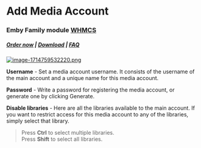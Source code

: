 # Add Media Account

### Emby Family module **[WHMCS](https://puqcloud.com/link.php?id=77)** 

#####  [Order now](https://puqcloud.com/whmcs-module-emby-family.php) | [Download](https://download.puqcloud.com/WHMCS/servers/PUQ_WHMCS-Emby-Family/) | [FAQ](https://faq.puqcloud.com/)

[![image-1714759532220.png](https://doc.puq.info/uploads/images/gallery/2024-05/scaled-1680-/image-1714759532220.png)](https://doc.puq.info/uploads/images/gallery/2024-05/image-1714759532220.png)

**Username** - Set a media account username. It consists of the username of the main account and a unique name for this media account.

**Password** - Write a password for registering the media account, or generate one by clicking Generate.

**Disable libraries** - Here are all the libraries available to the main account. If you want to restrict access for this media account to any of the libraries, simply select that library.

>Press **Ctrl** to select multiple libraries.  
>Press **Shift** to select all libraries.
